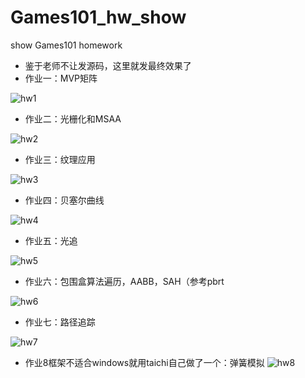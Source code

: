 # Games101_hw_show
show Games101 homework
 - 鉴于老师不让发源码，这里就发最终效果了
 - 作业一：MVP矩阵
 
![hw1](./hw1/basic.jpg)

 - 作业二：光栅化和MSAA
 
 ![hw2](./hw2/basic.jpg)
 
  - 作业三：纹理应用
 
 ![hw3](./hw3/texture.jpg)
 
 - 作业四：贝塞尔曲线
 
 ![hw4](./hw4/basic.jpg)
 
 - 作业五：光追
 
 ![hw5](./hw5/binary.jpg)
 
   - 作业六：包围盒算法遍历，AABB，SAH（参考pbrt 
 
 ![hw6](./hw6/binary.jpg)
 
   - 作业七：路径追踪
 
![hw7](./hw7/512_256spp.jpg)
 
 - 作业8框架不适合windows就用taichi自己做了一个：弹簧模拟
![hw8](https://github.com/Pierce-qiang/taichi_learn/blob/master/games101hw8/spring_mode2.gif)
